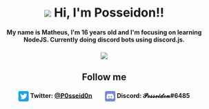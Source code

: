

<h1 align="center"><img src="https://media.giphy.com/media/hvRJCLFzcasrR4ia7z/giphy.gif" width="32px"> Hi, I'm Posseidon!!</h1>

<h4 align="center" >My name is Matheus, I'm 16 years old and I'm focusing on learning NodeJS. Currently doing discord bots using discord.js.</h4>

<p align="center">  
  <a href="https://github.com/anuraghazra/github-readme-stats">
    <img align="center" src="https://github-readme-stats.vercel.app/api/top-langs/?username=anuraghazra&layout=compact" />
  </a>
</p>

<h2 align="center" >Follow me</h2>
<h4 align="center" > 
  <img align="center" width="24px" src="Twitter_Icon.svg"> Twitter: <b><a href="https://twitter.com/P0sseid0n">@P0sseid0n</a></b>
  <span>&nbsp;&nbsp;&nbsp;&nbsp;&nbsp;&nbsp;&nbsp;</span>
  <img align="center" width="24px" src="Discord_Icon.svg"> Discord: 𝓟𝓸𝓼𝓼𝓮𝓲𝓭𝓸𝓷<b>#6485</b>
</h4>
